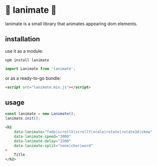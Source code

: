 # 🥤 lanimate 🥤

lanimate is a small library that animates appearing dom elements.

## installation

use it as a module:

```
npm install lanimate
```

```js
import Lanimate from 'lanimate';
```

or as a ready-to-go bundle:

```html
<script src="lanimate.min.js"></script>
```

## usage

```js
const lanimate = new Lanimate();
lanimate.init();
```

```html
<h2
    data-lanimate="fade|scrollX|scrollY|scale|rotate|rotate3d|skew"
    data-lanimate-speed="3000"
    data-lanimate-delay="1500"
    data-lanimate-split="none|char|word"
>
    Title
</h2>
```

